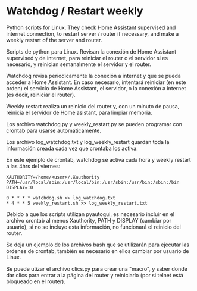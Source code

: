 
# Watchdog / Restart weekly

Python scripts for Linux. They check Home Assistant supervised and internet connection, to restart server / router if necessary, and make a weekly restart of the server and router.

Scripts de python para Linux. Revisan la conexión de Home Assistant supervised y de internet, para reiniciar el router o el servidor si es necesario, y reinician semanalmente el servidor y el router.

Watchdog revisa periodicamente la conexión a internet y que se pueda acceder a Home Assistant. En caso necesario, intentará reiniciar (en este orden) el servicio de Home Assistant, el servidor, o la conexión a internet (es decir, reiniciar el router).

Weekly restart realiza un reinicio del router y, con un minuto de pausa, reinicia el servidor de Home asistant, para limpiar memoria.

Los archivo watchdog.py y weekly_restart.py se pueden programar con crontab para usarse automáticamente.

Los archivo log_watchdog.txt y log_weekly_restart guardan toda la información creada cada vez que crontaba los activa.

En este ejemplo de crontab, watchdog se activa cada hora y weekly restart a las 4hrs del viernes:

```
XAUTHORITY=/home/<user>/.Xauthority
PATH=/usr/local/sbin:/usr/local/bin:/usr/sbin:/usr/bin:/sbin:/bin
DISPLAY=:0

0 * * * * watchdog.sh >> log_watchdog.txt
* 4 * * 5 weekly_restart.sh >> log_weekly_restart.txt
```

Debido a que los scripts utilizan pyautogui, es necesario incluir en el archivo crontab al menos Xauthority, PATH y DISPLAY (cambiar <user> por usuario), si no se incluye esta información, no funcionará el reinicio del router.

Se deja un ejemplo de los archivos bash que se utilizarán para ejecutar las órdenes de crontab, también es necesario en ellos cambiar <user> por usuario de Linux.

Se puede utizar el archivo clics.py para crear una "macro", y saber donde dar clics para entrar a la página del router y reiniciarlo (por si telnet está bloqueado en el router).
